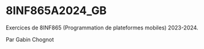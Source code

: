 # 8INF865A2024_GB

Exercices de 8INF865 (Programmation de plateformes mobiles) 2023-2024. 

Par Gabin Chognot
